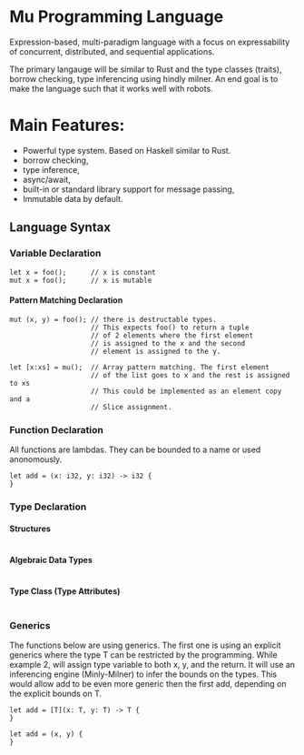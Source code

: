 # Mu Programming Language
Expression-based, multi-paradigm language with a focus on expressability of concurrent, distributed, and sequential applications.

The primary langauge will be similar to Rust and the type classes (traits), borrow checking, type inferencing using hindly milner. 
An end goal is to make the language such that it works well with robots.

# Main Features:
* Powerful type system. Based on Haskell similar to Rust.
* borrow checking,
* type inference,
* async/await,
* built-in or standard library support for message passing,
* Immutable data by default.


## Language Syntax
### Variable Declaration

```
let x = foo();      // x is constant
mut x = foo();      // x is mutable
```
#### Pattern Matching Declaration
```
mut (x, y) = foo(); // there is destructable types.
                    // This expects foo() to return a tuple
                    // of 2 elements where the first element
                    // is assigned to the x and the second
                    // element is assigned to the y.

let [x:xs] = mu();  // Array pattern matching. The first element
                    // of the list goes to x and the rest is assigned to xs
                    // This could be implemented as an element copy and a
                    // Slice assignment.
```

### Function Declaration
All functions are lambdas. They can be bounded to a name or used anonomously.
```
let add = (x: i32, y: i32) -> i32 {
}
```
### Type Declaration

#### Structures
```
```
#### Algebraic Data Types
```
```
#### Type Class (Type Attributes)
```
```

### Generics
The functions below are using generics. The first one is using an explicit
generics where the type T can be restricted by the programming. While
example 2, will assign type variable to both x, y, and the return. It
will use an inferencing engine (Minly-Milner) to infer the bounds on the
types. This would allow add to be even more generic then the first add, depending
on the explicit bounds on T.

```
let add = [T](x: T, y: T) -> T {
}

let add = (x, y) {
}

```

